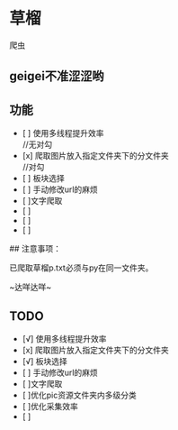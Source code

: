 # 草榴

爬虫
## geigei不准涩涩哟

## 功能
<ul><li>[ ] 使用多线程提升效率</li>//无对勾
<li>[x] 爬取图片放入指定文件夹下的分文件夹</li>//对勾
<li>[ ] 板块选择</li>
<li>[ ] 手动修改url的麻烦</li>
<li>[ ]文字爬取</li>
<li>[ ]</li>
<li>[ ]</li>
<li>[ ]</li>
</ul>
## 注意事项：
<p>已爬取草榴p.txt必须与py在同一文件夹。</p>
<p>~达咩达咩~</p>

## TODO
<ul><li>[√] 使用多线程提升效率</li>
<li>[x] 爬取图片放入指定文件夹下的分文件夹</li>
<li>[√] 板块选择</li>
<li>[ ] 手动修改url的麻烦</li>
<li>[ ]文字爬取</li>
<li>[ ]优化pic资源文件夹内多级分类</li>
<li>[ ]优化采集效率</li>
<li>[ ]</li>
</ul>
